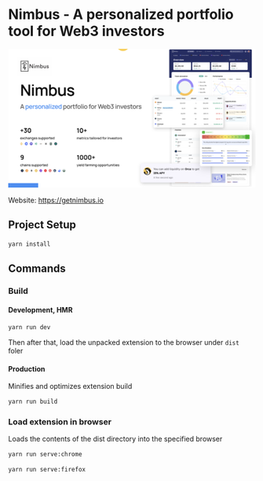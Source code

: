 # Nimbus - A personalized portfolio tool for Web3 investors

![Nimubs architecture](./doc/intro.png)

Website: https://getnimbus.io

## Project Setup

```sh
yarn install
```

## Commands

### Build

#### Development, HMR

```sh
yarn run dev
```

Then after that, load the unpacked extension to the browser under `dist` foler

#### Production

Minifies and optimizes extension build

```sh
yarn run build
```

### Load extension in browser

Loads the contents of the dist directory into the specified browser

```sh
yarn run serve:chrome
```

```sh
yarn run serve:firefox
```
